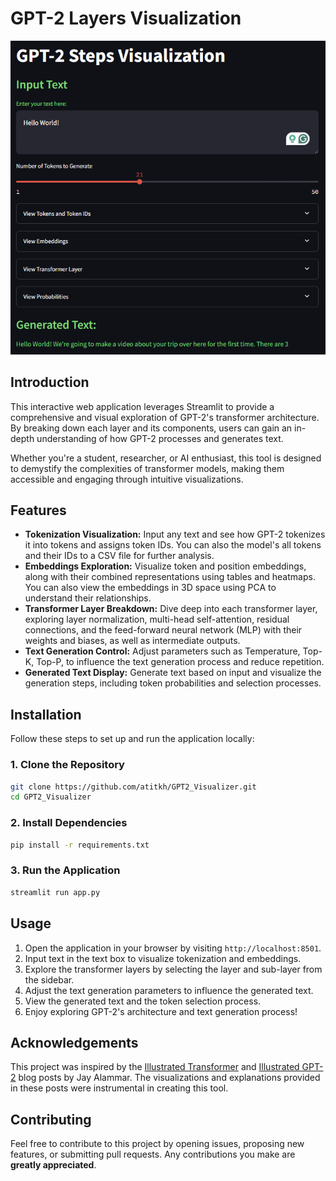 # GPT-2 Layers Visualization

![GPT-2 Visualization](assets/intro.png) <!-- Optional: Add a project logo or screenshot -->

## Introduction

This interactive web application leverages Streamlit to provide a comprehensive and visual exploration of GPT-2's transformer architecture. By breaking down each layer and its components, users can gain an in-depth understanding of how GPT-2 processes and generates text.

Whether you're a student, researcher, or AI enthusiast, this tool is designed to demystify the complexities of transformer models, making them accessible and engaging through intuitive visualizations.

## Features

- **Tokenization Visualization:** Input any text and see how GPT-2 tokenizes it into tokens and assigns token IDs. You can also the model's all tokens and their IDs to a CSV file for further analysis.    
- **Embeddings Exploration:** Visualize token and position embeddings, along with their combined representations using tables and heatmaps. You can also view the embeddings in 3D space using PCA to understand their relationships.
- **Transformer Layer Breakdown:** Dive deep into each transformer layer, exploring layer normalization, multi-head self-attention, residual connections, and the feed-forward neural network (MLP) with their weights and biases, as well as intermediate outputs.
- **Text Generation Control:** Adjust parameters such as Temperature, Top-K, Top-P, to influence the text generation process and reduce repetition.
- **Generated Text Display:** Generate text based on input and visualize the generation steps, including token probabilities and selection processes.
  
## Installation

Follow these steps to set up and run the application locally:

### 1. Clone the Repository

```bash
git clone https://github.com/atitkh/GPT2_Visualizer.git
cd GPT2_Visualizer
```

### 2. Install Dependencies

```bash
pip install -r requirements.txt
```

### 3. Run the Application

```bash
streamlit run app.py
```

## Usage

1. Open the application in your browser by visiting `http://localhost:8501`.
2. Input text in the text box to visualize tokenization and embeddings.
3. Explore the transformer layers by selecting the layer and sub-layer from the sidebar.
4. Adjust the text generation parameters to influence the generated text.
5. View the generated text and the token selection process.
6. Enjoy exploring GPT-2's architecture and text generation process!

## Acknowledgements

This project was inspired by the [Illustrated Transformer](http://jalammar.github.io/illustrated-transformer/) and [Illustrated GPT-2](http://jalammar.github.io/illustrated-gpt2/) blog posts by Jay Alammar. The visualizations and explanations provided in these posts were instrumental in creating this tool.

## Contributing

Feel free to contribute to this project by opening issues, proposing new features, or submitting pull requests. Any contributions you make are **greatly appreciated**.